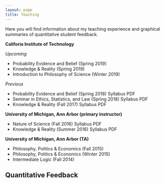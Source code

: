 ```yaml
---
layout: page
title: Teaching
---
```


Here you will find information about my teaching experience and graphical summaries of quantitative student feedback.

**Califoria Institute of Technology**

_Upcoming_

  * Probability Evidence and Belief (Spring 2019) 
  * Knowledge & Reality (Spring 2019) 
  * Introduction to Philosophy of Science (Winter 2019) 

_Previous_ 

  * Probability Evidence and Belief (Spring 2018) Syllabus PDF 
  * Seminar in Ethics, Statistics, and Law (Spring 2018) Syllabus PDF 
  * Knowledge & Reality (Fall 2017) Syllabus PDF 

**University of Michigan, Ann Arbor (primary instructor)**

  * Nature of Science (Fall 2016) Syllabus PDF
  * Knowledge & Reality (Summer 2016) Syllabus PDF 

**University of Michigan, Ann Arbor (TA)**

  * Philosophy, Politics & Economics (Fall 2015)
  * Philosophy, Politics & Economics (Winter 2015) 
  * Intermediate Logic (Fall 2014)

## Quantitative Feedback
